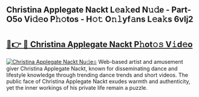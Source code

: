 ## Christina Applegate Nackt L𝚎a𝚔ed N𝚞𝚍e - Part-O5o Vi𝚍𝚎o P𝚑𝚘tos - H𝚘𝚝 O𝚗𝚕yf𝚊ns L𝚎a𝚔s 6vlj2

# <h2><a href="http://kf8plo.oniu.top/?m=Christina+Applegate+Nackt">🔗👉 🔴 Christina Applegate Nackt P𝚑ot𝚘𝚜 V𝚒d𝚎o</a></h2>

[![Christina Applegate Nackt Nu𝚍e𝚜](https://i.imgur.com/0qMVB7G.gif)](http://kf8plo.oniu.top/?m=Christina+Applegate+Nackt)
Web-based artist and amusement giver Christina Applegate Nackt, known for disseminating dance and lifestyle knowledge through trending dance trends and short videos. The public face of Christina Applegate Nackt exudes warmth and authenticity, yet the inner workings of his private life remain a puzzle.  
